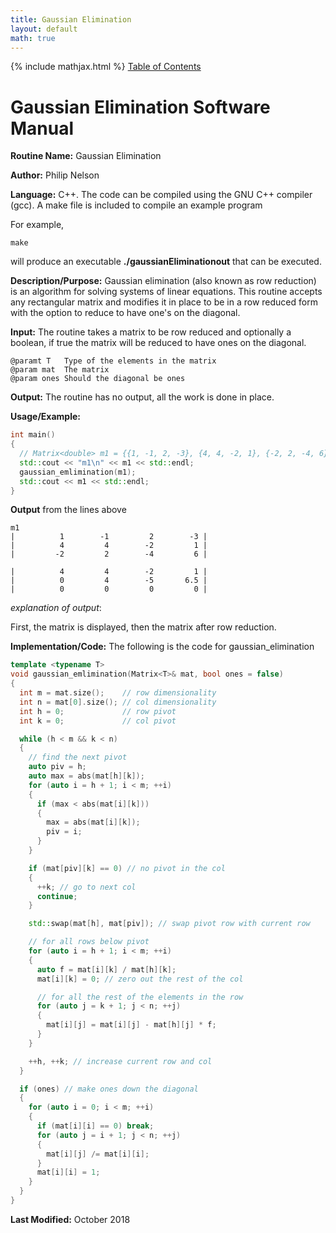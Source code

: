 ```yaml
---
title: Gaussian Elimination
layout: default
math: true
---
```

{% include mathjax.html %}
<a href="https://philipnelson5.github.io/math4610/SoftwareManual"> Table of Contents </a>
# Gaussian Elimination Software Manual

**Routine Name:** Gaussian Elimination

**Author:** Philip Nelson

**Language:** C++. The code can be compiled using the GNU C++ compiler (gcc). A make file is included to compile an example program

For example,

```
make
```

will produce an executable **./gaussianEliminationout** that can be executed.

**Description/Purpose:** Gaussian elimination (also known as row reduction) is an algorithm for solving systems of linear equations. This routine accepts any rectangular matrix and modifies it in place to be in a row reduced form with the option to reduce to have one's on the diagonal.

**Input:** The routine takes a matrix to be row reduced and optionally a boolean, if true the matrix will be reduced to have ones on the diagonal.

```
@paramt T   Type of the elements in the matrix
@param mat  The matrix
@param ones Should the diagonal be ones
```

**Output:** The routine has no output, all the work is done in place.

**Usage/Example:**

``` cpp
int main()
{
  // Matrix<double> m1 = {{1, -1, 2, -3}, {4, 4, -2, 1}, {-2, 2, -4, 6}};
  std::cout << "m1\n" << m1 << std::endl;
  gaussian_emlimination(m1);
  std::cout << m1 << std::endl;
}
```

**Output** from the lines above
```
m1
|          1        -1         2        -3 |
|          4         4        -2         1 |
|         -2         2        -4         6 |

|          4         4        -2         1 |
|          0         4        -5       6.5 |
|          0         0         0         0 |

```

_explanation of output_:

First, the matrix is displayed, then the matrix after row reduction.

**Implementation/Code:** The following is the code for gaussian_elimination

``` cpp
template <typename T>
void gaussian_emlimination(Matrix<T>& mat, bool ones = false)
{
  int m = mat.size();    // row dimensionality
  int n = mat[0].size(); // col dimensionality
  int h = 0;             // row pivot
  int k = 0;             // col pivot

  while (h < m && k < n)
  {
    // find the next pivot
    auto piv = h;
    auto max = abs(mat[h][k]);
    for (auto i = h + 1; i < m; ++i)
    {
      if (max < abs(mat[i][k]))
      {
        max = abs(mat[i][k]);
        piv = i;
      }
    }

    if (mat[piv][k] == 0) // no pivot in the col
    {
      ++k; // go to next col
      continue;
    }

    std::swap(mat[h], mat[piv]); // swap pivot row with current row

    // for all rows below pivot
    for (auto i = h + 1; i < m; ++i)
    {
      auto f = mat[i][k] / mat[h][k];
      mat[i][k] = 0; // zero out the rest of the col

      // for all the rest of the elements in the row
      for (auto j = k + 1; j < n; ++j)
      {
        mat[i][j] = mat[i][j] - mat[h][j] * f;
      }
    }

    ++h, ++k; // increase current row and col
  }

  if (ones) // make ones down the diagonal
  {
    for (auto i = 0; i < m; ++i)
    {
      if (mat[i][i] == 0) break;
      for (auto j = i + 1; j < n; ++j)
      {
        mat[i][j] /= mat[i][i];
      }
      mat[i][i] = 1;
    }
  }
}

```

**Last Modified:** October 2018
